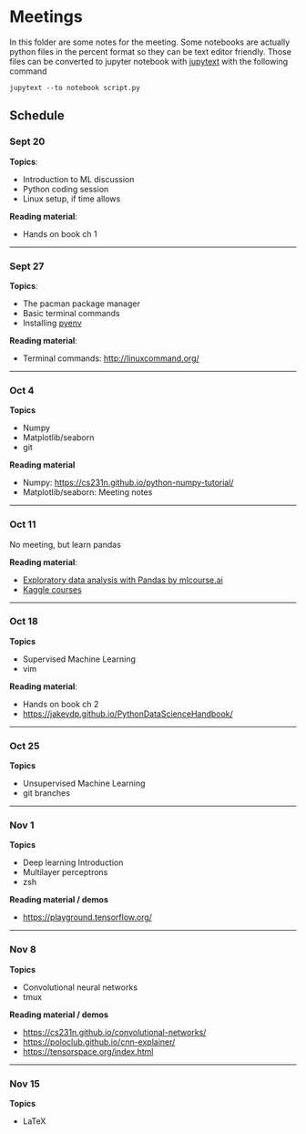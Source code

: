 # Meetings

In this folder are some notes for the meeting. Some notebooks are actually python files in the percent format so they can be text editor friendly. Those files can be converted to jupyter notebook with [jupytext](https://github.com/mwouts/jupytext) with the following command

```
jupytext --to notebook script.py
```

## Schedule

### Sept 20

**Topics**:

- Introduction to ML discussion
- Python coding session
- Linux setup, if time allows

**Reading material**:

- Hands on book ch 1

---

### Sept 27

**Topics**:

- The pacman package manager
- Basic terminal commands
- Installing [pyenv](https://github.com/pyenv/pyenv)

**Reading material**:

- Terminal commands: http://linuxcommand.org/

---

### Oct 4

**Topics**

- Numpy
- Matplotlib/seaborn
- git

**Reading material**

- Numpy: https://cs231n.github.io/python-numpy-tutorial/
- Matplotlib/seaborn: Meeting notes

---

### Oct 11

No meeting, but learn pandas

**Reading material**:

- [Exploratory data analysis with Pandas by mlcourse.ai](https://mlcourse.ai/articles/topic1-exploratory-data-analysis-with-pandas/)
- [Kaggle courses](https://www.kaggle.com/learn/overview)

---

### Oct 18

**Topics**

- Supervised Machine Learning
- vim

**Reading material**:

- Hands on book ch 2
- https://jakevdp.github.io/PythonDataScienceHandbook/

---

### Oct 25

**Topics**

- Unsupervised Machine Learning
- git branches

---

### Nov 1

**Topics**

- Deep learning Introduction
- Multilayer perceptrons
- zsh

**Reading material / demos**

- https://playground.tensorflow.org/

---

### Nov 8

**Topics**

- Convolutional neural networks
- tmux

**Reading material / demos**

- https://cs231n.github.io/convolutional-networks/
- https://poloclub.github.io/cnn-explainer/
- https://tensorspace.org/index.html

---

### Nov 15

**Topics**

- LaTeX
